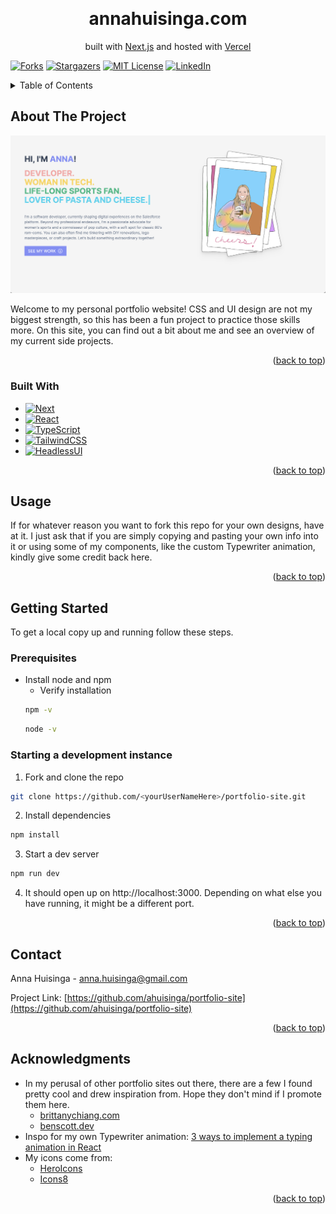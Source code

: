 <a name="readme-top"></a>

<!-- PROJECT LOGO -->
<br />
<div align="center">
  <!-- <a href="https://github.com/ahuisinga/portfolio-site">
    <img src="public/images/cartoon-me.png" alt="Logo" width="80" height="80">
  </a> -->

<h1 align="center">annahuisinga.com</h1>

  <p align="center">
    built with <a href="https://nextjs.org/">Next.js</a> and hosted with <a href="https://vercel.com">Vercel</a>
  </p>
</div>

[![Forks][forks-shield]][forks-url]
[![Stargazers][stars-shield]][stars-url]
[![MIT License][license-shield]][license-url]
[![LinkedIn][linkedin-shield]][linkedin-url]

<!-- TABLE OF CONTENTS -->
<details>
  <summary>Table of Contents</summary>
  <ol>
    <li>
      <a href="#about-the-project">About The Project</a>
      <ul>
        <li><a href="#built-with">Built With</a></li>
      </ul>
    </li>
    <li><a href="#license">License</a></li>
    <li><a href="#contact">Contact</a></li>
    <li><a href="#acknowledgments">Acknowledgments</a></li>
  </ol>
</details>

<!-- ABOUT THE PROJECT -->

## About The Project

[![My Portfolio Screen Shot][product-screenshot]](https://example.com)

<p>
Welcome to my personal portfolio website! CSS and UI design are not my biggest strength, so this has been a fun project to practice those skills more. On this site, you can find out a bit about me and see an overview of my current side projects.
</p>
<p align="right">(<a href="#readme-top">back to top</a>)</p>

### Built With

- [![Next][Next.js]][Next-url]
- [![React][React.js]][React-url]
- [![TypeScript][TypeScript.com]][TypeScript-url]
- [![TailwindCSS][TailwindCSS.com]][TailwindCSS-url]
- [![HeadlessUI][HeadlessUI]][HeadlessUI-url]

<p align="right">(<a href="#readme-top">back to top</a>)</p>

## Usage

If for whatever reason you want to fork this repo for your own designs, have at it. I just ask that if you are simply copying and pasting your own info into it or using some of my components, like the custom Typewriter animation, kindly give some credit back here.

<p align="right">(<a href="#readme-top">back to top</a>)</p>

<!-- GETTING STARTED -->

## Getting Started

To get a local copy up and running follow these steps.

### Prerequisites

- Install node and npm
  - Verify installation
  ```bash
  npm -v
  ```
  ```bash
  node -v
  ```

### Starting a development instance

1. Fork and clone the repo

```bash
git clone https://github.com/<yourUserNameHere>/portfolio-site.git
```

2. Install dependencies

```bash
npm install
```

3. Start a dev server

```bash
npm run dev
```

4. It should open up on http://localhost:3000. Depending on what else you have running, it might be a different port.

<p align="right">(<a href="#readme-top">back to top</a>)</p>

<!-- CONTACT -->

## Contact

Anna Huisinga - anna.huisinga@gmail.com

Project Link: [https://github.com/ahuisinga/portfolio-site](https://github.com/ahuisinga/portfolio-site)

<p align="right">(<a href="#readme-top">back to top</a>)</p>

<!-- ACKNOWLEDGMENTS -->

## Acknowledgments

- In my perusal of other portfolio sites out there, there are a few I found pretty cool and drew inspiration from. Hope they don't mind if I promote them here.
  - [brittanychiang.com](https://brittanychiang.com)
  - [benscott.dev](https://benscott.dev/)
- Inspo for my own Typewriter animation: [3 ways to implement a typing animation in React](https://blog.logrocket.com/3-ways-implement-typing-animation-react/#multiline-typing-animation-react-type-animation)
- My icons come from:
  - [HeroIcons](https://heroicons.com/)
  - [Icons8](https://icons8.com)

<p align="right">(<a href="#readme-top">back to top</a>)</p>

[forks-shield]: https://img.shields.io/github/forks/ahuisinga/portfolio-site.svg?style=for-the-badge
[forks-url]: https://github.com/ahuisinga/portfolio-site/network/members
[stars-shield]: https://img.shields.io/github/stars/ahuisinga/portfolio-site.svg?style=for-the-badge
[stars-url]: https://github.com/ahuisinga/portfolio-site/stargazers
[license-shield]: https://img.shields.io/github/license/ahuisinga/portfolio-site.svg?style=for-the-badge
[license-url]: https://github.com/ahuisinga/portfolio-site/blob/master/LICENSE.txt
[linkedin-shield]: https://img.shields.io/badge/-LinkedIn-black.svg?style=for-the-badge&logo=linkedin&colorB=555
[linkedin-url]: https://linkedin.com/in/annahuisinga
[product-screenshot]: public/images/portfolio_screenshot.png
[Next.js]: https://img.shields.io/badge/next.js-000000?style=for-the-badge&logo=nextdotjs&logoColor=white
[Next-url]: https://nextjs.org/
[React.js]: https://img.shields.io/badge/React-20232A?style=for-the-badge&logo=react&logoColor=61DAFB
[React-url]: https://reactjs.org/
[Vue.js]: https://img.shields.io/badge/Vue.js-35495E?style=for-the-badge&logo=vuedotjs&logoColor=4FC08D
[Vue-url]: https://vuejs.org/
[Angular.io]: https://img.shields.io/badge/Angular-DD0031?style=for-the-badge&logo=angular&logoColor=white
[Angular-url]: https://angular.io/
[Svelte.dev]: https://img.shields.io/badge/Svelte-4A4A55?style=for-the-badge&logo=svelte&logoColor=FF3E00
[Svelte-url]: https://svelte.dev/
[Laravel.com]: https://img.shields.io/badge/Laravel-FF2D20?style=for-the-badge&logo=laravel&logoColor=white
[Laravel-url]: https://laravel.com
[Bootstrap.com]: https://img.shields.io/badge/Bootstrap-563D7C?style=for-the-badge&logo=bootstrap&logoColor=white
[Bootstrap-url]: https://getbootstrap.com
[JQuery.com]: https://img.shields.io/badge/jQuery-0769AD?style=for-the-badge&logo=jquery&logoColor=white
[JQuery-url]: https://jquery.com
[TailwindCSS.com]: https://img.shields.io/badge/tailwindcss-white?style=for-the-badge&logo=tailwindcss&logoColor=06B6D4
[TailwindCSS-url]: https://tailwindcss.com
[TypeScript.com]: https://img.shields.io/badge/typescript-%233178C6?style=for-the-badge&logo=typescript&logoColor=white
[TypeScript-url]: https://www.typescriptlang.org/
[HeadlessUI]: https://img.shields.io/badge/headless_ui-%2366E3FF?style=for-the-badge&logo=headlessui&logoColor=white
[HeadlessUI-url]: https://headlessui.com/v1
